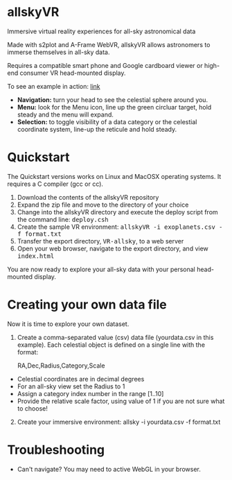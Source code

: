 # allskyVR
Immersive virtual reality experiences for all-sky astronomical data

Made with s2plot and A-Frame WebVR, allskyVR allows astronomers to immerse themselves in all-sky data.   

Requires a compatible smart phone and Google cardboard viewer or high-end consumer VR head-mounted display.

To see an example in action: <a href="https://astronomy.swin.edu.au/~cfluke/vr/webundle/" target=_NEW>link</a>

- <b>Navigation:</b> turn your head to see the celestial sphere around you.
- <b>Menu:</b> look for the Menu icon, line up the green circluar target, hold steady and the menu will expand.
- <b>Selection:</b> to toggle visibility of a data category or the celestial coordinate system, line-up the reticule and hold steady.

# Quickstart

The Quickstart versions works on Linux and MacOSX operating systems.  It requires a C compiler (gcc or cc).

1. Download the contents of the allskyVR repository
2. Expand the zip file and move to the directory of your choice
3. Change into the allskyVR directory and execute the deploy script from the command line: <tt>deploy.csh</tt>
4. Create the sample VR environment: <tt>allskyVR -i exoplanets.csv -f format.txt</tt>
5. Transfer the export directory, <tt>VR-allsky</tt>, to a web server
6. Open your web browser, navigate to the export directory, and view <tt>index.html</tt>

You are now ready to explore your all-sky data with your personal head-mounted display.

# Creating your own data file

Now it is time to explore your own dataset.

1. Create a comma-separated value (csv) data file (yourdata.csv in this example). 
Each celestial object is defined on a single line with the format: 

    RA,Dec,Radius,Category,Scale 

  - Celestial coordinates are in decimal degrees
  - For an all-sky view set the Radius to 1
  - Assign a category index number in the range [1..10]
  - Provide the relative scale factor, using value of 1 if you are not sure what to choose!
2. Create your immersive environment: allsky -i yourdata.csv -f format.txt

# Troubleshooting

- Can't navigate? You may need to active WebGL in your browser.
